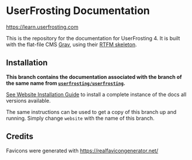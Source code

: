 # UserFrosting Documentation

https://learn.userfrosting.com

This is the repository for the documentation for UserFrosting 4. It is built with the flat-file CMS [Grav](http://getgrav.org), using their [RTFM skeleton](https://github.com/getgrav/grav-skeleton-rtfm-site#rtfm-skeleton).

## Installation

**This branch contains the documentation associated with the branch of the same name from [`userfrosting/userfrosting`](https://github.com/userfrosting/UserFrosting).**

[See Website Installation Guide](https://github.com/userfrosting/learn/blob/website/README.md#getting-started) to install a complete instance of the docs all versions available. 

The same instructions can be used to get a copy of this branch up and running. Simply change `website` with the name of this branch.

## Credits

Favicons were generated with https://realfavicongenerator.net/
